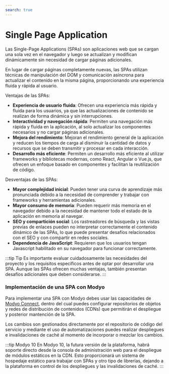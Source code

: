 ```yaml
---
search: true
---
```


# Single Page Application

Las Single-Page Applications (SPAs) son aplicaciones web que se cargan una sola vez en el navegador y luego se actualizan y modifican dinámicamente sin necesidad de cargar páginas adicionales.

En lugar de cargar páginas completamente nuevas, las SPAs utilizan técnicas de manipulación del DOM y comunicación asíncrona para actualizar el contenido en la misma página, proporcionando una experiencia fluida y rápida al usuario.

Ventajas de las SPAs:

- **Experiencia de usuario fluida**: Ofrecen una experiencia más rápida y fluida para los usuarios, ya que las actualizaciones de contenido se realizan de forma dinámica y sin interrupciones.
- **Interactividad y navegación rápida**: Permiten una navegación más rápida y fluida en la aplicación, al solo actualizar los componentes necesarios y no cargar páginas adicionales.
- **Mejora del rendimiento**: Mejoran el rendimiento general de la aplicación y reducen los tiempos de carga al disminuir la cantidad de datos y recursos que se deben transmitir y procesar en cada interacción.
- **Desarrollo más eficiente**: Permiten un desarrollo más eficiente al utilizar frameworks y bibliotecas modernas, como React, Angular o Vue.js, que ofrecen un enfoque basado en componentes y facilitan la reutilización de código.

Desventajas de las SPAs:

- **Mayor complejidad inicial**: Pueden tener una curva de aprendizaje más pronunciada debido a la necesidad de comprender y trabajar con frameworks y herramientas adicionales.
- **Mayor consumo de memoria**: Pueden requerir más memoria en el navegador debido a la necesidad de mantener todo el estado de la aplicación en memoria al navegar.
- **SEO y compartición social**: Los rastreadores de búsqueda y las vistas previas de enlaces pueden no interpretar correctamente el contenido dinámico de las SPAs, lo que puede presentar desafíos relacionados con el SEO y con compartir en redes sociales.
- **Dependencia de JavaScript**: Requieren que los usuarios tengan Javascript habilitado en su navegador para funcionar correctamente.

:::tip Tip
Es importante evaluar cuidadosamente las necesidades del proyecto y los requisitos específicos antes de optar por desarrollar una SPA. Aunque las SPAs ofrecen muchas ventajas, también presentan desafíos adicionales que deben considerarse.
:::


### Implementación de una SPA con Modyo

Para implementar una SPA con Modyo debes usar las capacidades de [Modyo Connect](/en/connect), dentro del cual puedes configurar repositorios de objetos y redes de distribución de contenidos (CDNs) que permitirán el despliegue y posterior mantención de la SPA.

Los cambios son gestionados directamente por el repositorio de código del servicio y mediante el uso de automatizaciones puedes realizar despliegues e invalidaciones de caché al momento de incorporar o mezclar los cambios.

:::tip Modyo 10
En Modyo 10, la futura versión de la plataforma, habrá soporte directo desde la consola de administración web para el despliegue de módulos estáticos en la CDN. Esto proporcionará un sistema de hospedaje estático para trabajar con SPAs y otro tipo de librerías, dejando a la plataforma en control de los despliegues y las invalidaciones de caché.
:::